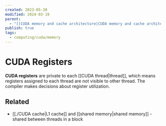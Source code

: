 ```yaml
---
created: 2023-05-30
modified: 2024-03-19
parent:
  - "[[CUDA memory and cache architecture|CUDA memory and cache architecture]]"
publish: true
tags:
  - computing/cuda/memory
---
```


# CUDA Registers
**CUDA registers** are private to each [[CUDA thread|thread]], which means registers assigned to each thread are not visible to other thread. The compiler makes decisions about register utilization.

## Related
- [[./CUDA cache|L1 cache]] and [[shared memory|shared memory]] - shared between threads in a block